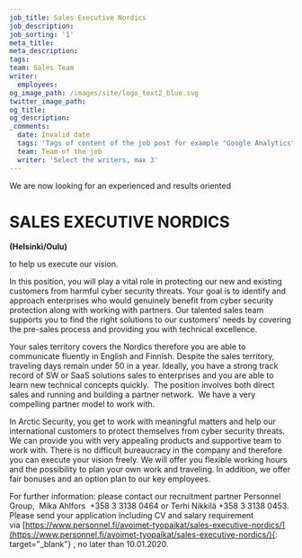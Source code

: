 ```yaml
---
job_title: Sales Executive Nordics
job_description:
job_sorting: '1'
meta_title:
meta_description:
tags:
team: Sales Team
writer:
  employees:
og_image_path: /images/site/logo_text2_blue.svg
twitter_image_path:
og_title:
og_description:
_comments:
  date: Invalid date
  tags: 'Tags of content of the job post for example "Google Analytics", "GitHub" etc'
  team: Team of the job
  writer: 'Select the writers, max 3'
---
```


We are now looking for an experienced and results oriented

# **SALES EXECUTIVE NORDICS**

**(Helsinki/Oulu)**

to help us execute our vision.

In this position, you will play a vital role in protecting our new and existing customers from harmful cyber security threats. Your goal is to identify and approach enterprises who would genuinely benefit from cyber security protection along with working with partners. Our talented sales team supports you to find the right solutions to our customers’ needs by covering the pre-sales process and providing you with technical excellence.

Your sales territory covers the Nordics therefore you are able to communicate fluently in English and Finnish. Despite the sales territory, traveling days remain under 50 in a year. Ideally, you have a strong track record of SW or SaaS solutions sales to enterprises and you are able to learn new technical concepts quickly. &nbsp;The position involves both direct sales and running and building a partner network.&nbsp; We have a very compelling partner model to work with.

In Arctic Security, you get to work with meaningful matters and help our international customers to protect themselves from cyber security threats. We can provide you with very appealing products and supportive team to work with. There is no difficult bureaucracy in the company and therefore you can execute your vision freely. We will offer you flexible working hours and the possibility to plan your own work and traveling. In addition, we offer fair bonuses and an option plan to our key employees.

For further information: please contact our recruitment partner Personnel Group,&nbsp; Mika Ahlfors&nbsp; +358 3 3138 0464 or Terhi Nikkil&auml; +358 3 3138 0453. Please send your application including CV and salary requirement via&nbsp;[https://www.personnel.fi/avoimet-tyopaikat/sales-executive-nordics/](https://www.personnel.fi/avoimet-tyopaikat/sales-executive-nordics/){: target="_blank"}&nbsp;, no later than 10.01.2020.